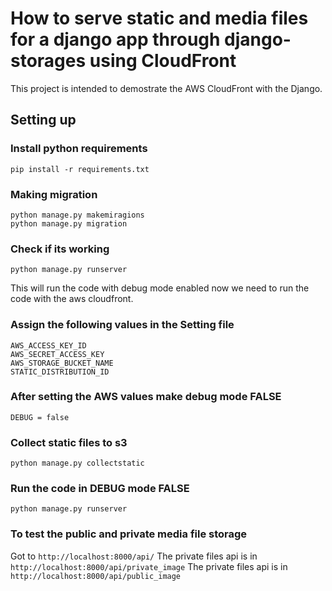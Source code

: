 How to serve static and media files for a django app through django-storages using CloudFront
===================================
This project is intended to demostrate the AWS CloudFront with the Django.

Setting up
------------

### Install python requirements
	pip install -r requirements.txt


### Making migration
	python manage.py makemiragions
    python manage.py migration

### Check if its working
    python manage.py runserver

This will run the code with debug mode enabled now we need to run the code with the aws cloudfront.

### Assign the following values in the Setting file
    AWS_ACCESS_KEY_ID
    AWS_SECRET_ACCESS_KEY
    AWS_STORAGE_BUCKET_NAME
    STATIC_DISTRIBUTION_ID

### After setting the AWS values make debug mode FALSE
    DEBUG = false

### Collect static files to s3
    python manage.py collectstatic

### Run the code in DEBUG mode FALSE
    python manage.py runserver

### To test the public and private media file storage
Got to `http://localhost:8000/api/`
The private files api is in `http://localhost:8000/api/private_image`
The private files api is in `http://localhost:8000/api/public_image`

